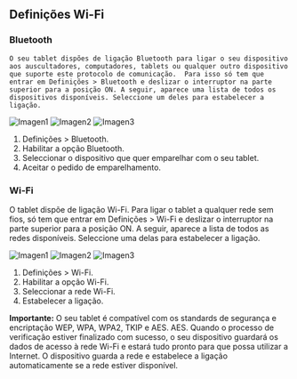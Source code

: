## Definições Wi-Fi

### Bluetooth

	O seu tablet dispões de ligação Bluetooth para ligar o seu dispositivo aos auscultadores, computadores, tablets ou qualquer outro dispositivo que suporte este protocolo de comunicação.  Para isso só tem que entrar em Definições > Bluetooth e deslizar o interruptor na parte superior para a posição ON. A seguir, aparece uma lista de todos os dispositivos disponíveis. Seleccione um deles para estabelecer a ligação.

![Imagen1](http://static.energysistem.com/images/manuals/42238/55912f8c38a42.jpg)
![Imagen2](http://static.energysistem.com/images/manuals/42238/55912f94323e5.jpg)
![Imagen3](http://static.energysistem.com/images/manuals/42238/55912fa819760.jpg)

1. Definições > Bluetooth.
2. Habilitar a opção Bluetooth.
3. Seleccionar o dispositivo que quer emparelhar com o seu tablet.
4. Aceitar o pedido de emparelhamento.

### Wi-Fi

O tablet dispõe de ligação Wi-Fi. Para ligar o tablet a qualquer rede sem fios, só tem que entrar em Definições > Wi-Fi e deslizar o interruptor na parte superior para a posição ON. A seguir, aparece a lista de todos as redes disponíveis. Seleccione uma delas para estabelecer a ligação.

![Imagen1](http://static.energysistem.com/images/manuals/42238/55912f8c38a42.jpg)
![Imagen2](http://static.energysistem.com/images/manuals/42238/559130085b445.jpg)
![Imagen3](http://static.energysistem.com/images/manuals/42238/5591301d0ff15.jpg)

1. Definições > Wi-Fi.
2. Habilitar a opção Wi-Fi.
3. Seleccionar a rede Wi-Fi.
4. Estabelecer a ligação.

**Importante:** O seu tablet é compatível com os standards de segurança e encriptação WEP, WPA, WPA2, TKIP e AES.
AES. Quando o processo de verificação estiver finalizado com sucesso, o seu dispositivo guardará os dados
de acesso à rede Wi-Fi e estará tudo pronto para que possa utilizar a Internet. O dispositivo guarda a rede e
estabelece a ligação automaticamente se a rede estiver disponível.

